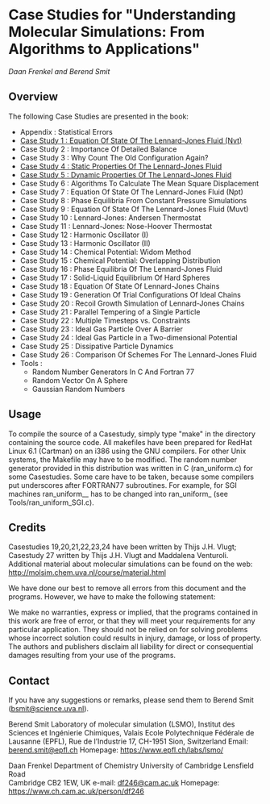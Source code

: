 # Case Studies for "Understanding Molecular Simulations: From Algorithms to Applications"

*Daan Frenkel and Berend Smit*

## Overview 

The following Case Studies are presented in the book: 

- Appendix      : Statistical Errors 
- [Case Study 1  : Equation Of State Of The Lennard-Jones Fluid (Nvt)](CaseStudy_1)
- Case Study 2  : Importance Of Detailed Balance 
- Case Study 3  : Why Count The Old Configuration Again? 
- [Case Study 4  : Static Properties Of The Lennard-Jones Fluid](CaseStudy_4)
- [Case Study 5  : Dynamic Properties Of The Lennard-Jones Fluid](CaseStudy_5)
- Case Study 6  : Algorithms To Calculate The Mean Square Displacement 
- Case Study 7  : Equation Of State Of The Lennard-Jones Fluid (Npt) 
- Case Study 8  : Phase Equilibria From Constant Pressure Simulations 
- Case Study 9  : Equation Of State Of The Lennard-Jones Fluid (Muvt) 
- Case Study 10 : Lennard-Jones: Andersen Thermostat 
- Case Study 11 : Lennard-Jones: Nose-Hoover Thermostat 
- Case Study 12 : Harmonic Oscillator (I) 
- Case Study 13 : Harmonic Oscillator (II) 
- Case Study 14 : Chemical Potential: Widom Method 
- Case Study 15 : Chemical Potential: Overlapping Distribution 
- Case Study 16 : Phase Equilibria Of The Lennard-Jones Fluid 
- Case Study 17 : Solid-Liquid Equilibrium Of Hard Spheres 
- Case Study 18 : Equation Of State Of Lennard-Jones Chains 
- Case Study 19 : Generation Of Trial Configurations Of Ideal Chains 
- Case Study 20 : Recoil Growth Simulation of Lennard-Jones Chains
- Case Study 21 : Parallel Tempering of a Single Particle
- Case Study 22 : Multiple Timesteps vs. Constraints               
- Case Study 23 : Ideal Gas Particle Over A Barrier 
- Case Study 24 : Ideal Gas Particle in a Two-dimensional Potential
- Case Study 25 : Dissipative Particle Dynamics                  
- Case Study 26 : Comparison Of Schemes For The Lennard-Jones Fluid 
- Tools         : 
   - Random Number Generators In C And Fortran 77
   - Random Vector On A Sphere
    - Gaussian Random Numbers

## Usage 

To compile the source of a Casestudy, simply type "make" in the
directory containing the source code. All makefiles have been prepared
for RedHat Linux 6.1 (Cartman) on an i386 using the GNU compilers. For
other Unix systems, the Makefile may have to be modified. The random
number generator provided in this distribution was written in C
(ran_uniform.c) for some Casestudies. Some care have to be taken,
because some compilers put underscores after FORTRAN77
subroutines. For example, for SGI machines ran_uniform__ has to be
changed into ran_uniform_ (see Tools/ran_uniform_SGI.c).



## Credits 
Casestudies
19,20,21,22,23,24 have been written by Thijs J.H. Vlugt; Casestudy
27 written by Thijs J.H. Vlugt and Maddalena Venturoli. Additional
material about molecular simulations can be found on the web:
http://molsim.chem.uva.nl/course/material.html



We have done our best to remove all errors from this document and the
programs. However, we have to make the following statement:

We make no warranties, express or implied, that the programs contained
in this work are free of error, or that they will meet your
requirements for any particular application. They should not be
relied on for solving problems whose incorrect solution could results
in injury, damage, or loss of property. The authors and publishers
disclaim all liability for direct or consequential damages resulting
from your use of the programs.

## Contact 
If you have any suggestions or remarks, please send them to Berend
Smit (bsmit@science.uva.nl).

Berend Smit 
Laboratory of molecular simulation (LSMO),
Institut des Sciences et Ingénierie Chimiques, Valais
Ecole Polytechnique Fédérale de Lausanne (EPFL), Rue de l’Industrie 17,
CH-1951 Sion, Switzerland
Email: berend.smit@epfl.ch 
Homepage: https://www.epfl.ch/labs/lsmo/

Daan Frenkel
Department of Chemistry	
University of Cambridge
Lensfield Road		
Cambridge CB2 1EW, UK
e-mail: df246@cam.ac.uk
Homepage: https://www.ch.cam.ac.uk/person/df246

